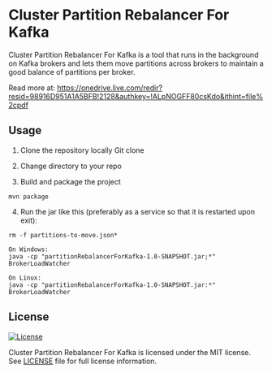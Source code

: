<h1>Cluster Partition Rebalancer For Kafka</h1>
Cluster Partition Rebalancer For Kafka is a tool that runs in the background on Kafka brokers and lets them move partitions across brokers to maintain a good balance of partitions per broker.

Read more at: https://onedrive.live.com/redir?resid=98916D951A1A5BFB!2128&authkey=!ALpNOGFF80csKdo&ithint=file%2cpdf

## Usage
1. Clone the repository locally
Git clone

2. Change directory to your repo

3. Build and package the project
```
mvn package
```

4. Run the jar like this (preferably as a service so that it is restarted upon exit):
```
rm -f partitions-to-move.json*

On Windows:
java -cp "partitionRebalancerForKafka-1.0-SNAPSHOT.jar;*" BrokerLoadWatcher

On Linux:
java -cp "partitionRebalancerForKafka-1.0-SNAPSHOT.jar:*" BrokerLoadWatcher
```

## License

[![License](https://img.shields.io/badge/license-MIT-blue.svg?style=plastic)](https://github.com/Microsoft/SparkCLR/blob/master/LICENSE.txt)

Cluster Partition Rebalancer For Kafka is licensed under the MIT license. See [LICENSE](LICENSE) file for full license information.